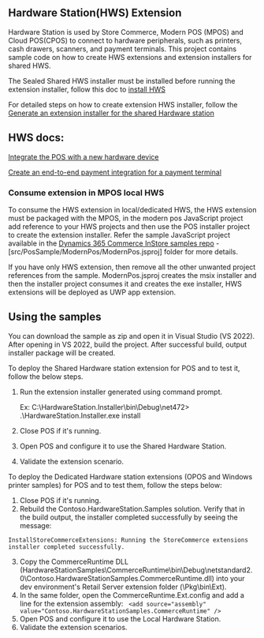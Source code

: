 ## Hardware Station(HWS) Extension

Hardware Station is used by Store Commerce, Modern POS (MPOS) and Cloud POS(CPOS) to connect to hardware peripherals, such as printers, cash drawers, scanners, and payment terminals. This project contains sample code on how to create HWS extensions and extension installers for shared HWS.

The Sealed Shared HWS installer must be installed before running the extension installer, follow this doc to [install HWS](https://docs.microsoft.com/en-us/dynamics365/commerce/dev-itpro/enhanced-mass-deployment)

For detailed steps on how to create extension HWS installer, follow the [Generate an extension installer for the shared Hardware station](https://docs.microsoft.com/en-us/dynamics365/commerce/dev-itpro/hardware-device-extension#generate-an-extension-installer-for-the-shared-hardware-station-for-application-release-10018-or-later)

## HWS docs:

[Integrate the POS with a new hardware device](https://docs.microsoft.com/en-us/dynamics365/commerce/dev-itpro/hardware-device-extension)

[Create an end-to-end payment integration for a payment terminal](https://docs.microsoft.com/en-us/dynamics365/commerce/dev-itpro/end-to-end-payment-extension)

### Consume extension in MPOS local HWS

To consume the HWS extension in local/dedicated HWS, the HWS extension must be packaged with the MPOS, in the modern pos JavaScript project add reference to your HWS projects and then use the POS installer project to create the extension installer. Refer the sample JavaScript project available in the [Dynamics  365 Commerce InStore samples repo](https://github.com/microsoft/Dynamics365Commerce.InStore) - [src/PosSample/ModernPos/ModernPos.jsproj] folder for more details.

If you have only HWS extension, then remove all the other unwanted project references from the sample. ModernPos.jsproj creates the msix installer and then the installer project consumes it and creates the exe installer, HWS extensions will be deployed as UWP app extension.


## Using the samples

You can download the sample as zip and open it in Visual Studio (VS 2022).
After opening in VS 2022, build the project. After successful build, output installer package will be created.

To deploy the Shared Hardware station extension for POS and to test it, follow the below steps.

1. Run the extension installer generated using command prompt.

   Ex: C:\HardwareStation.Installer\bin\Debug\net472> .\HardwareStation.Installer.exe install

2. Close POS if it's running.
3. Open POS and configure it to use the Shared Hardware Station.
4. Validate the extension scenario.

To deploy the Dedicated Hardware station extensions (OPOS and Windows printer samples) for POS and to test them, follow the steps below:

1. Close POS if it's running.
2. Rebuild the Contoso.HardwareStation.Samples solution. Verify that in the build output, the installer completed successfully by seeing the message:

  `InstallStoreCommerceExtensions: Running the StoreCommerce extensions installer completed successfully.`

3. Copy the CommerceRuntime DLL (HardwareStationSamples\CommerceRuntime\bin\Debug\netstandard2.0\Contoso.HardwareStationSamples.CommerceRuntime.dll) into your dev environment's Retail Server extension folder (\Pkg\bin\Ext).
4. In the same folder, open the CommerceRuntime.Ext.config and add a line for the extension assembly:
  `	<add source="assembly" value="Contoso.HardwareStationSamples.CommerceRuntime" />`
5. Open POS and configure it to use the Local Hardware Station.
6. Validate the extension scenarios.